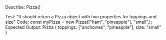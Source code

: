 Describe: Pizza()

Test: "It should return a Pizza object with two properties for toppings and size"
Code: const myPizza = new Pizza(["ham", "pineapple"], "small",);
Expected Output: Pizza { toppings: ["anchovies", "pineapple"], size: "small" }